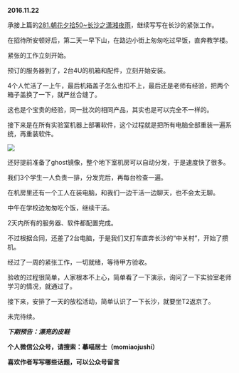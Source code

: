 
**2016.11.22**

承接上篇的[281.朝花夕拾50~长沙之潇湘夜雨](http://www.jianshu.com/p/5eef5d8db58a)，继续写写在长沙的紧张工作。

在招待所安顿好后，第二天一早下山，在路边小街上匆匆吃过早饭，直奔教学楼。

紧张的工作立刻开始。

预订的服务器到了，2台4U的机箱和配件，立刻开始安装。

4个人忙活了一上午，最后机箱盖子怎么也扣不上，最后还是老师有经验，把两个箱子盖换了一下，就严丝合缝了。

这也是个宝贵的经验，同一批次的相同产品，其实也是可以完全不一样的。

接下来是在所有实验室机器上部署软件，这个过程就是把所有电脑全部重装一遍系统，再重装软件。

![](http://imglf2.nosdn.127.net/img/aS90V21CY3UzME1mS2R3UzlUYXFNOFFKYVoyblVKOHA2RDJGcjJHM0pGTT0.jpg)


还好提前准备了ghost镜像，整个地下室机房可以自动分发，于是速度快了很多。

我们3个学生一人负责一排，分发完后，再每台检查一遍。

在机房里还有一个工人在装电脑，和我们一边干活一边聊天，也不会太无聊。

中午在学校边匆匆吃个饭，继续干活。

2天内所有的服务器、软件都配置完成。

不过根据合同，还差了2台电脑，于是我们又打车直奔长沙的“中关村”，开始了攒机。

经过了一周的紧张工作，一切就绪，等待甲方验收。

验收的过程很简单，人家根本不上心，简单看了一下演示，询问了一下实验室老师学习的情况，就通过了。

接下来，安排了一天的放松活动，简单认识了一下长沙，就要坐T2返京了。

未完待续。


***下期预告：漂亮的皮鞋***


**个人微信公众号，请搜索：摹喵居士（momiaojushi）**

**喜欢作者写写哪些话题，可以公众号留言**
